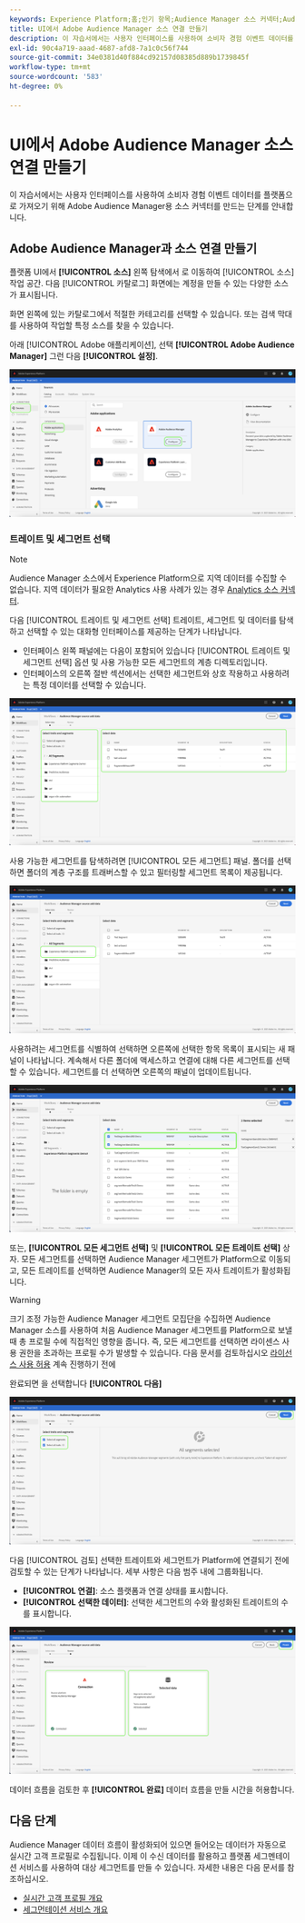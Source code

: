 ```yaml
---
keywords: Experience Platform;홈;인기 항목;Audience Manager 소스 커넥터;Audience Manager;audience manager 커넥터
title: UI에서 Adobe Audience Manager 소스 연결 만들기
description: 이 자습서에서는 사용자 인터페이스를 사용하여 소비자 경험 이벤트 데이터를 Platform으로 가져올 수 있도록 Adobe Audience Manager에 대한 소스 연결을 만드는 단계를 안내합니다.
exl-id: 90c4a719-aaad-4687-afd8-7a1c0c56f744
source-git-commit: 34e0381d40f884cd92157d08385d889b1739845f
workflow-type: tm+mt
source-wordcount: '583'
ht-degree: 0%

---
```


# UI에서 Adobe Audience Manager 소스 연결 만들기

이 자습서에서는 사용자 인터페이스를 사용하여 소비자 경험 이벤트 데이터를 플랫폼으로 가져오기 위해 Adobe Audience Manager용 소스 커넥터를 만드는 단계를 안내합니다.

## Adobe Audience Manager과 소스 연결 만들기

플랫폼 UI에서 **[!UICONTROL 소스]** 왼쪽 탐색에서 로 이동하여 [!UICONTROL 소스] 작업 공간. 다음 [!UICONTROL 카탈로그] 화면에는 계정을 만들 수 있는 다양한 소스가 표시됩니다.

화면 왼쪽에 있는 카탈로그에서 적절한 카테고리를 선택할 수 있습니다. 또는 검색 막대를 사용하여 작업할 특정 소스를 찾을 수 있습니다.

아래 [!UICONTROL Adobe 애플리케이션], 선택 **[!UICONTROL Adobe Audience Manager]** 그런 다음 **[!UICONTROL 설정]**.

![카탈로그](../../../../images/tutorials/create/aam/catalog.png)

### 트레이트 및 세그먼트 선택

>[!NOTE]
>
>Audience Manager 소스에서 Experience Platform으로 지역 데이터를 수집할 수 없습니다. 지역 데이터가 필요한 Analytics 사용 사례가 있는 경우 [Analytics 소스 커넥터](../adobe-applications/analytics.md).

다음 [!UICONTROL 트레이트 및 세그먼트 선택] 트레이트, 세그먼트 및 데이터를 탐색하고 선택할 수 있는 대화형 인터페이스를 제공하는 단계가 나타납니다.

* 인터페이스 왼쪽 패널에는 다음이 포함되어 있습니다 [!UICONTROL 트레이트 및 세그먼트 선택] 옵션 및 사용 가능한 모든 세그먼트의 계층 디렉토리입니다.
* 인터페이스의 오른쪽 절반 섹션에서는 선택한 세그먼트와 상호 작용하고 사용하려는 특정 데이터를 선택할 수 있습니다.

![add-data](../../../../images/tutorials/create/aam/add-data.png)

사용 가능한 세그먼트를 탐색하려면 [!UICONTROL 모든 세그먼트] 패널. 폴더를 선택하면 폴더의 계층 구조를 트래버스할 수 있고 필터링할 세그먼트 목록이 제공됩니다.

![segment-folder](../../../../images/tutorials/create/aam/segment-folder.png)

사용하려는 세그먼트를 식별하여 선택하면 오른쪽에 선택한 항목 목록이 표시되는 새 패널이 나타납니다. 계속해서 다른 폴더에 액세스하고 연결에 대해 다른 세그먼트를 선택할 수 있습니다. 세그먼트를 더 선택하면 오른쪽의 패널이 업데이트됩니다.

![select-data](../../../../images/tutorials/create/aam/select-data.png)

또는, **[!UICONTROL 모든 세그먼트 선택]** 및 **[!UICONTROL 모든 트레이트 선택]** 상자. 모든 세그먼트를 선택하면 Audience Manager 세그먼트가 Platform으로 이동되고, 모든 트레이트를 선택하면 Audience Manager의 모든 자사 트레이트가 활성화됩니다.

>[!WARNING]
>
>크기 조정 가능한 Audience Manager 세그먼트 모집단을 수집하면 Audience Manager 소스를 사용하여 처음 Audience Manager 세그먼트를 Platform으로 보낼 때 총 프로필 수에 직접적인 영향을 줍니다. 즉, 모든 세그먼트를 선택하면 라이센스 사용 권한을 초과하는 프로필 수가 발생할 수 있습니다. 다음 문서를 검토하십시오 [라이선스 사용 허용](../../../../../dashboards/guides/license-usage.md) 계속 진행하기 전에

완료되면 을 선택합니다 **[!UICONTROL 다음]**

![모든 세그먼트](../../../../images/tutorials/create/aam/all-segments.png)

다음 [!UICONTROL 검토] 선택한 트레이트와 세그먼트가 Platform에 연결되기 전에 검토할 수 있는 단계가 나타납니다. 세부 사항은 다음 범주 내에 그룹화됩니다.

* **[!UICONTROL 연결]**: 소스 플랫폼과 연결 상태를 표시합니다.
* **[!UICONTROL 선택한 데이터]**: 선택한 세그먼트의 수와 활성화된 트레이트의 수를 표시합니다.

![검토](../../../../images/tutorials/create/aam/review.png)

데이터 흐름을 검토한 후 **[!UICONTROL 완료]** 데이터 흐름을 만들 시간을 허용합니다.

## 다음 단계

Audience Manager 데이터 흐름이 활성화되어 있으면 들어오는 데이터가 자동으로 실시간 고객 프로필로 수집됩니다. 이제 이 수신 데이터를 활용하고 플랫폼 세그멘테이션 서비스를 사용하여 대상 세그먼트를 만들 수 있습니다. 자세한 내용은 다음 문서를 참조하십시오.

* [실시간 고객 프로필 개요](../../../../../profile/home.md)
* [세그먼테이션 서비스 개요](../../../../../segmentation/home.md)
